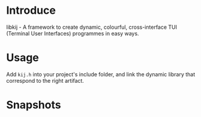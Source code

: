 # Introduce

libkij - A framework to create dynamic, colourful, cross-interface TUI (Terminal User Interfaces) programmes in easy ways.

# Usage

Add ``kij.h`` into your project's include folder, and link the dynamic library that correspond to the right artifact.

# Snapshots

